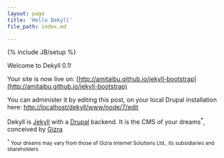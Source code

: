 ```yaml
---
layout: page
title: 'Hello Dekyll'
file_path: index.md

---
```


{% include JB/setup %}

Welcome to Dekyll 0.1!

<dekyll-edit build="build" type="node" id="4"></dekyll-edit>


Your site is now live on: [http://amitaibu.github.io/jekyll-bootstrap](http://amitaibu.github.io/jekyll-bootstrap)

You can administer it by editing this post, on your local Drupal installation here: [http://localhost/dekyll/www/node/7/edit](http://localhost/dekyll/www/node/7/edit)

Dekyll is [Jekyll](http://jekyllrb.com/) with a [Drupal](http://drupal.org/) backend. It is the CMS of your dreams<sup>*</sup>, conceived by [Gizra](http://gizra.com)

<sub><sup>*</sup> Your dreams may vary from those of Gizra Internet Solutions Ltd., its subsidiaries and shareholders</sub>
